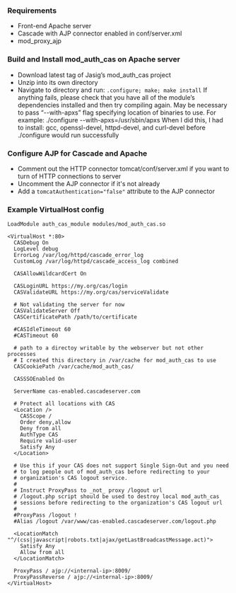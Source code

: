 ### Requirements

- Front-end Apache server
- Cascade with AJP connector enabled in conf/server.xml
- mod_proxy_ajp


### Build and Install mod_auth_cas on Apache server

- Download latest tag of Jasig’s mod_auth_cas project
- Unzip into its own directory
- Navigate to directory and run: `.configure; make; make install`
  If anything fails, please check that you have all of the module’s dependencies installed and then try compiling again. May be necessary to pass “--with-apxs” flag specifying location of binaries to use. For example:
  ./configure --with-apxs=/usr/sbin/apxs
  When I did this, I had to install: gcc, openssl-devel, httpd-devel, and curl-devel before ./configure would run successfully
  
### Configure AJP for Cascade and Apache

- Comment out the HTTP connector tomcat/conf/server.xml if you want to turn of HTTP connections to server
- Uncomment the AJP connector if it's not already
- Add a `tomcatAuthentication="false"` attribute to the AJP connector

### Example VirtualHost config

    LoadModule auth_cas_module modules/mod_auth_cas.so

    <VirtualHost *:80>
      CASDebug On
      LogLevel debug
      ErrorLog /var/log/httpd/cascade_error_log
      CustomLog /var/log/httpd/cascade_access_log combined

      CASAllowWildcardCert On

      CASLoginURL https://my.org/cas/login
      CASValidateURL https://my.org/cas/serviceValidate

      # Not validating the server for now
      CASValidateServer Off
      CASCertificatePath /path/to/certificate

      #CASIdleTimeout 60
      #CASTimeout 60

      # path to a directoy writable by the webserver but not other processes
      # I created this directory in /var/cache for mod_auth_cas to use
      CASCookiePath /var/cache/mod_auth_cas/

      CASSSOEnabled On

      ServerName cas-enabled.cascadeserver.com
        
      # Protect all locations with CAS
      <Location />
        CASScope /
        Order deny,allow
        Deny from all
        AuthType CAS
        Require valid-user
        Satisfy Any
      </Location>
      
      # Use this if your CAS does not support Single Sign-Out and you need 
      # to log people out of mod_auth_cas before redirecting to your 
      # organization's CAS logout service.
      # 
      # Instruct ProxyPass to _not_ proxy /logout url
      # /logout.php script should be used to destroy local mod_auth_cas
      # sessions before redirecting to the organization's CAS logout url
      #
      #ProxyPass /logout !
      #Alias /logout /var/www/cas-enabled.cascadeserver.com/logout.php
      
      <LocationMatch "^/(css|javascript|robots.txt|ajax/getLastBroadcastMessage.act)">
        Satisfy Any
        Allow from all
      </LocationMatch>

      ProxyPass / ajp://<internal-ip>:8009/
      ProxyPassReverse / ajp://<internal-ip>:8009/
    </VirtualHost>
